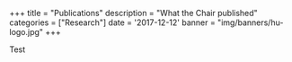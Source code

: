 +++
title = "Publications"
description = "What the Chair published"
categories = ["Research"]
date = '2017-12-12'
banner = "img/banners/hu-logo.jpg"
+++

Test